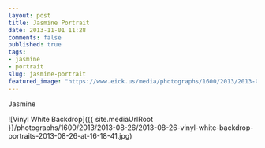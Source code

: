 ```yaml
---
layout: post
title: Jasmine Portrait
date: 2013-11-01 11:28
comments: false
published: true
tags:
- jasmine
- portrait
slug: jasmine-portrait
featured_image: "https://www.eick.us/media/photographs/1600/2013/2013-08-26/2013-08-26-vinyl-white-backdrop-portraits-2013-08-26-at-16-18-41.jpg"
---
```

Jasmine

![Vinyl White Backdrop]({{ site.mediaUrlRoot }}/photographs/1600/2013/2013-08-26/2013-08-26-vinyl-white-backdrop-portraits-2013-08-26-at-16-18-41.jpg)
